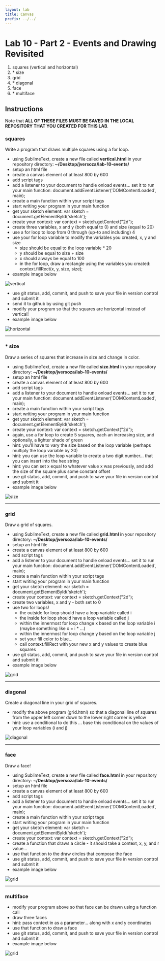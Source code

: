 ```yaml
---
layout: lab
title: Canvas
prefix: ../../
---
```

# Lab 10 - Part 2 - Events and Drawing Revisited

1. squares (vertical and horizontal)
2. \* size
3. grid 
4. \* diagonal 
5. face
6. \* multiface



## Instructions

Note that __ALL OF THESE FILES MUST BE SAVED IN THE LOCAL REPOSITORY THAT YOU CREATED FOR THIS LAB__.

### squares

Write a program that draws multiple squares using a for loop.

* using SublimeText, create a new file called __vertical.html__ in your repository directory: __~/Desktop/jversoza/lab-10-events/__
* setup an html file
* create a canvas element of at least 800 by 600
* add script tags
* add a listener to your document to handle onload events... set it to run your main function: document.addEventListener('DOMContentLoaded', main);
* create a main function within your script tags
* start writing your program in your main function
* get your sketch element: var sketch = document.getElementById('sketch');	
* create your context: var context = sketch.getContext("2d"); 
* create three variables, x and y (both equal to 0) and size (equal to 20)
* use a for loop to loop from 0 through (up-to and including) 4
* use your for loop variable to modify the variables you created, x, y and size
	*  size should be equal to the loop variable * 20
	*  y should be equal to size + size
	*  x should always be equal to 100
	* in the for loop, draw a rectangle using the variables you created: context.fillRect(x, y, size, size);
* example image below

![vertical](../../resources/img/lab-10-squares-1-vertical.png)

* use git status, add, commit, and push to save your file in version control and submit it
* send it to github by using git push
* modify your program so that the squares are horizontal instead of vertical!
* example image below


![horizontal](../../resources/img/lab-10-squares-2-horizontal.png)

<hr>

### \* size

Draw a series of squares that increase in size and change in color.

* using SublimeText, create a new file called __size.html__ in your repository directory: __~/Desktop/jversoza/lab-10-events/__
* setup an html file
* create a canvas element of at least 800 by 600
* add script tags
* add a listener to your document to handle onload events... set it to run your main function: document.addEventListener('DOMContentLoaded', main);
* create a main function within your script tags
* start writing your program in your main function
* get your sketch element: var sketch = document.getElementById('sketch');	
* create your context: var context = sketch.getContext("2d"); 
* again, use a for loop to create 5 squares, each an increasing size, and optionally, a lighter shade of green
* hint: you'll have to vary the size based on the loop variable (perhaps multiply the loop variable by 20)
* hint: you can use the loop variable to create a two digit number... that you can insert into the hex string
* hint: you can set x equal to whatever value x was previously, and add the size of the square plus some constant offset
* use git status, add, commit, and push to save your file in version control and submit it
* example image below

![size](../../resources/img/lab-10-squares-3-gradient.png)


<hr>

### grid

Draw a grid of squares.

* using SublimeText, create a new file called __grid.html__ in your repository directory: __~/Desktop/jversoza/lab-10-events/__
* setup an html file
* create a canvas element of at least 800 by 600
* add script tags
* add a listener to your document to handle onload events... set it to run your main function: document.addEventListener('DOMContentLoaded', main);
* create a main function within your script tags
* start writing your program in your main function
* get your sketch element: var sketch = document.getElementById('sketch');	
* create your context: var context = sketch.getContext("2d"); 
* create two variables, x and y - both set to 0
* use two for loops!
	* the outside for loop should have a loop variable called i
	* the inside for loop should have a loop variable called j
	* within the innermost for loop change x based on the loop variable i (maybe something like x = i * ...)
	* within the innermost for loop change y based on the loop variable j 
	* set your fill color to blue...
	* call context.fillRect with your new x and y values to create blue squares
* use git status, add, commit, and push to save your file in version control and submit it
* example image below

![grid](../../resources/img/lab-10--grid-1.png)

<hr>

### diagonal

Create a diagonal line in your grid of squares.

* modify the above program (grid.html) so that a diagonal line of squares from the upper left corner down to the lower right corner is yellow
* hint: use a conditional to do this ... base this conditional on the values of your loop variables (i and j)

![diagonal](../../resources/img/lab-10-grid-2-diagonal.png)


<hr>

### face

Draw a face!

* using SublimeText, create a new file called __face.html__ in your repository directory: __~/Desktop/jversoza/lab-10-events/__
* setup an html file
* create a canvas element of at least 800 by 600
* add script tags
* add a listener to your document to handle onload events... set it to run your main function: document.addEventListener('DOMContentLoaded', main);
* create a main function within your script tags
* start writing your program in your main function
* get your sketch element: var sketch = document.getElementById('sketch');	
* create your context: var context = sketch.getContext("2d"); 
* create a function that draws a circle - it should take a context, x, y, and r value...
* use that function to the draw circles that compose the face
* use git status, add, commit, and push to save your file in version control and submit it
* example image below

![grid](../../resources/img/lab-10-face-1.png)

<hr>

### multiface

* modify your program above so that face can be drawn using a function call
* draw three faces
* hint: pass context in as a parameter... along with x and y coordinates
* use that function to draw a face
* use git status, add, commit, and push to save your file in version control and submit it
* example image below

![grid](../../resources/img/lab-10-face-2-function.png)

